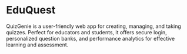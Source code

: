 # EduQuest
 QuizGenie is a user-friendly web app for creating, managing, and taking quizzes. Perfect for educators and students, it offers secure login, personalized question banks, and performance analytics for effective learning and assessment.
